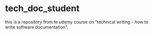 # tech_doc_student
this is a repository from te udemy course on "technical writing - how to write software documentation".

